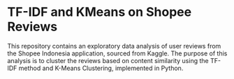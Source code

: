 # TF-IDF and KMeans on Shopee Reviews
This repository contains an exploratory data analysis of user reviews from the Shopee Indonesia
application, sourced from Kaggle. The purpose of this analysis is to cluster the reviews based on
content similarity using the TF-IDF method and K-Means Clustering, implemented in Python.

